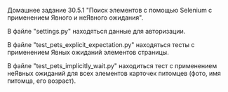 Домашнее задание  30.5.1  "Поиск элементов с помощью Selenium с применением Явного и неЯвного ожидания".


В файлe "settings.py" находяться данные для авторизации.

В файле "test_pets_explicit_expectation.py" находяться тесты с применением Явных ожиданий элементов страницы.

В файле "test_pets_implicitly_wait.py" находиться тест с применением неЯвных ожиданий для всех элементов карточек питомцев (фото, имя питомца, его возраст).

